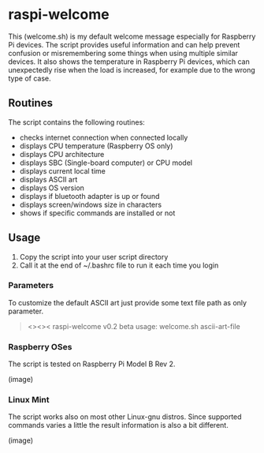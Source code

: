 # raspi-welcome

This (welcome.sh) is my default welcome message especially for Raspberry Pi devices. The script provides useful information and can help prevent confusion or misremembering some things when using multiple similar devices. It also shows the temperature in Raspberry Pi devices, which can unexpectedly rise when the load is increased, for example due to the wrong type of case.

## Routines

The script contains the following routines:
- checks internet connection when connected locally
- displays CPU temperature (Raspberry OS only)
- displays CPU architecture
- displays SBC (Single-board computer) or CPU model
- displays current local time
- displays ASCII art
- displays OS version
- displays if bluetooth adapter is up or found
- displays screen/windows size in characters
- shows if specific commands are installed or not

## Usage

1) Copy the script into your user script directory
2) Call it at the end of ~/.bashrc file to run it each time you login

### Parameters

To customize the default ASCII art just provide some text file path as only parameter.

><><>< raspi-welcome v0.2 beta
usage: welcome.sh ascii-art-file

### Raspberry OSes

The script is tested on Raspberry Pi Model B Rev 2.

(image)

### Linux Mint

The script works also on most other Linux-gnu distros. Since supported commands varies a little the result information is also a bit different.

(image)
